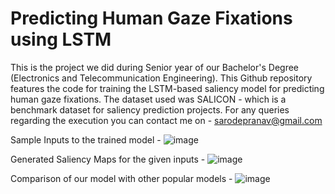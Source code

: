 # Predicting Human Gaze Fixations using LSTM
This is the project we did during Senior year of our Bachelor's Degree (Electronics and Telecommunication Engineering). This Github repository features the code for training the LSTM-based saliency model for predicting human gaze fixations. The dataset used was SALICON - which is a benchmark dataset for saliency prediction projects. 
For any queries regarding the execution you can contact me on - sarodepranav@gmail.com

Sample Inputs to the trained model -
![image](https://user-images.githubusercontent.com/39979059/141194768-9f719398-36c2-4568-ab40-2fc02e9553b5.png)

Generated Saliency Maps for the given inputs -
![image](https://user-images.githubusercontent.com/39979059/141194863-e1f2d024-744b-493f-8ebf-fd7472c58c82.png)

Comparison of our model with other popular models - 
![image](https://user-images.githubusercontent.com/39979059/141195694-b21d16a5-6a97-4ea2-b2c7-5f1a64a93081.png)
